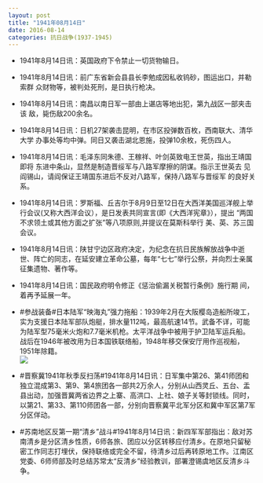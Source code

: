 ```yaml
---
layout: post
title: "1941年08月14日"
date: 2016-08-14
categories: 抗日战争(1937-1945)
---
```


<meta name="referrer" content="no-referrer" />

- 1941年8月14日讯：英国政府下令禁止一切货物输日。 

- 1941年8月14日讯：前广东省新会县县长李勉成因私收钨砂，图运出口，并勒索群 众财物等，被判处死刑，是日执行枪决。 

- 1941年8月14日讯：南昌以南日军一部由上谌店等地出犯，第九战区一部夹击该 敌，毙伤敌200余名。 

- 1941年8月14日讯：日机27架袭击昆明，在市区投弹数百枚，西南联大、清华大学 办事处等均中弹。同日又袭击湖北恩施，投弹10余枚，死伤四人。 

- 1941年8月14日讯：毛泽东同朱德、王稼祥、叶剑英致电王世英，指出王靖国即将 东进中条山，显然是制造晋绥军与八路军摩擦的阴谋。指示王世英去 见阎锡山，请阎保证王靖国东进后不反对八路军，保持八路军与晋绥军 的良好关系。 

- 1941年8月14日讯：罗斯福、丘吉尔于8月9日至12日在大西洋美国巡洋舰上举 行会议(又称大西洋会议），是日发表共同宣言(即《大西洋宪章》），提出 “两国不求领土或其他方面之扩张”等八项原则,并提议在莫斯科举行 美、英、苏三国会议。 

- 1941年8月14日讯：陕甘宁边区政府决定，为纪念在抗日民族解放战争中逝世、阵亡的同志，在延安建立革命公墓，每年“七七”举行公祭，并向烈士亲属征集遗物、著作等。 

- 1941年8月14日讯：国民政府明令修正《惩治偷漏关税暂行条例》施行期 间，着再予延展一年。 

- #参战装备#日本陆军“映海丸”强力拖船：1939年2月在大阪樱岛造船所竣工，实为支援日本陆军部队炮艇，排水量112吨，最高航速14节。武备不详，可能为陆军型75毫米火炮和7.7毫米机枪。太平洋战争中被用于护卫陆军运兵船。战后在1946年被改用为日本国铁联络船，1948年移交保安厅用作巡视船，1951年除籍。 <br/><img src="https://ww1.sinaimg.cn/large/aca367d8jw1f6t1nb7qolj20i20ad401.jpg" />

- #晋察冀1941年秋季反扫荡#1941年8月14日讯：日军集中第26、第41师团和独立混成第3、第9、第4旅团各一部共2万余人，分别从山西灵丘、五台、盂县出动，加强晋冀两省边界之上寨、高洪口、上社、娘子关等封锁线。同时，以第21、第33、第110师团各一部，分别向晋察冀平北军分区和冀中军区第7军分区佯动。 

- #苏南地区反第一期“清乡”战斗#1941年8月14日讯：新四军军部指出：敌对苏南清乡是分区清乡性质，6师各旅、团应以分区转移应付清乡。在原地只留秘密工作同志打埋伏，保持联络或完全不留，待清乡过后再转原地工作。江南区党委、6师师部及时总结苏常太“反清乡”经验教训，部署澄锡虞地区反清乡斗争。 

